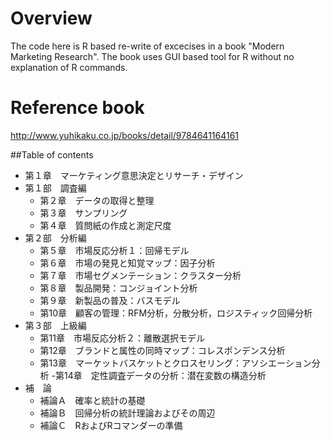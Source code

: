# Overview

The code here is R based re-write of excecises in a book "Modern Marketing Research". The book uses GUI based tool for R without no explanation of R commands. 

# Reference book
http://www.yuhikaku.co.jp/books/detail/9784641164161

##Table of contents
- 第１章　マーケティング意思決定とリサーチ・デザイン
- 第１部　調査編
  - 第２章　データの取得と整理
  - 第３章　サンプリング
  - 第４章　質問紙の作成と測定尺度
- 第２部　分析編
  - 第５章　市場反応分析１：回帰モデル
  - 第６章　市場の発見と知覚マップ：因子分析
  - 第７章　市場セグメンテーション：クラスター分析
  - 第８章　製品開発：コンジョイント分析
  - 第９章　新製品の普及：バスモデル
  - 第10章　顧客の管理：RFM分析，分散分析，ロジスティック回帰分析
- 第３部　上級編
  - 第11章　市場反応分析２：離散選択モデル
  - 第12章　ブランドと属性の同時マップ：コレスポンデンス分析
  - 第13章　マーケットバスケットとクロスセリング：アソシエーション分析
  -第14章　定性調査データの分析：潜在変数の構造分析
- 補　論
  - 補論Ａ　確率と統計の基礎
  - 補論Ｂ　回帰分析の統計理論およびその周辺
  - 補論Ｃ　RおよびRコマンダーの準備

